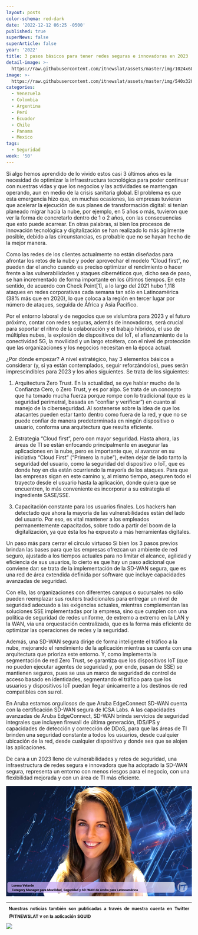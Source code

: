```yaml
---
layout: posts
color-schema: red-dark
date: '2022-12-12 06:25 -0500'
published: true
superNews: false
superArticle: false
year: '2022'
title: 3 pasos básicos para tener redes seguras e innovadoras en 2023
detail-image: >-
  https://raw.githubusercontent.com/itnewslat/assets/master/img/1024x680/Lorena-Velarde-g.jpg
image: >-
  https://raw.githubusercontent.com/itnewslat/assets/master/img/540x320/Lorena-Velarde-p.jpg
categories:
  - Venezuela
  - Colombia
  - Argentina
  - Perú
  - Ecuador
  - Chile
  - Panama
  - Mexico
tags:
  - Seguridad
week: '50'
---
```

Si algo hemos aprendido de lo vivido estos casi 3 últimos años es la necesidad de optimizar la infraestructura tecnológica para poder continuar con nuestras vidas y que los negocios y las actividades se mantengan operando, aun en medio de la crisis sanitaria global. El problema es que esta emergencia hizo que, en muchas ocasiones, las empresas tuvieran que acelerar la ejecución de sus planes de transformación digital: si tenían planeado migrar hacia la nube, por ejemplo, en 5 años o más, tuvieron que ver la forma de concretarlo dentro de 1 o 2 años, con las consecuencias que esto puede acarrear. En otras palabras, si bien los procesos de innovación tecnológica y digitalización se han realizado lo más ágilmente posible, debido a las circunstancias, es probable que no se hayan hecho de la mejor manera.
 
Como las redes de los clientes actualmente no están diseñadas para afrontar los retos de la nube y poder aprovechar el modelo “Cloud first”, no pueden dar el ancho cuando es preciso optimizar el rendimiento o hacer frente a las vulnerabilidades y ataques cibernéticos que, dicho sea de paso, se han incrementado de forma importante en los últimos tiempos. En este sentido, de acuerdo con Check Point[1], a lo largo del 2021 hubo 1,118 ataques en redes corporativas cada semana tan sólo en Latinoamérica (38% más que en 2020), lo que coloca a la región en tercer lugar por número de ataques, seguida de África y Asia Pacífico.
 
Por el entorno laboral y de negocios que se vislumbra para 2023 y el futuro próximo, contar con redes seguras, además de innovadoras, será crucial para soportar el ritmo de la colaboración y el trabajo híbridos, el uso de múltiples nubes, la explosión de dispositivos del IoT, el afianzamiento de la conectividad 5G, la movilidad y un largo etcétera, con el nivel de protección que las organizaciones y los negocios necesitan en la época actual.
 
¿Por dónde empezar?
A nivel estratégico, hay 3 elementos básicos a considerar (y, si ya están contemplados, seguir reforzándolos), pues serán imprescindibles para 2023 y los años siguientes. Se trata de los siguientes:
 
1. Arquitectura Zero Trust. En la actualidad, se oye hablar mucho de la Confianza Cero, o Zero Trust, y es por algo. Se trata de un concepto que ha tomado mucha fuerza porque rompe con lo tradicional (que es la seguridad perimetral, basada en “confiar y verificar”) en cuanto al manejo de la ciberseguridad. Al sostenerse sobre la idea de que los atacantes pueden estar tanto dentro como fuera de la red, y que no se puede confiar de manera predeterminada en ningún dispositivo o usuario, conforma una arquitectura que resulta eficiente.
 
2. Estrategia “Cloud first”, pero con mayor seguridad. Hasta ahora, las áreas de TI se están enfocando principalmente en asegurar las aplicaciones en la nube, pero es importante que, al avanzar en su iniciativa “Cloud First” (“Primero la nube”), eviten dejar de lado tanto la seguridad del usuario, como la seguridad del dispositivo o IoT, que es donde hoy en día están ocurriendo la mayoría de los ataques. Para que las empresas sigan en este camino y, al mismo tiempo, aseguren todo el trayecto desde el usuario hasta la aplicación, donde quiera que se encuentren, lo más conveniente es incorporar a su estrategia el ingrediente SASE/SSE.
 
3. Capacitación constante para los usuarios finales. Los hackers han detectado que ahora la mayoría de las vulnerabilidades están del lado del usuario. Por eso, es vital mantener a los empleados permanentemente capacitados, sobre todo a partir del boom de la digitalización, ya que ésta los ha expuesto a más herramientas digitales.
 
Un paso más para cerrar el círculo virtuoso
Si bien los 3 pasos previos brindan las bases para que las empresas ofrezcan un ambiente de red seguro, ajustado a los tiempos actuales para no limitar el alcance, agilidad y eficiencia de sus usuarios, lo cierto es que hay un paso adicional que conviene dar: se trata de la implementación de la SD-WAN segura, que es una red de área extendida definida por software que incluye capacidades avanzadas de seguridad.
 
Con ella, las organizaciones con diferentes campus o sucursales no sólo pueden reemplazar sus routers tradicionales para entregar un nivel de seguridad adecuado a las exigencias actuales, mientras complementan las soluciones SSE implementadas por la empresa, sino que cumplen con una política de seguridad de redes uniforme, de extremo a extremo en la LAN y la WAN, vía una orquestación centralizada, que es la forma más eficiente de optimizar las operaciones de redes y la seguridad.
 
Además, una SD-WAN segura dirige de forma inteligente el tráfico a la nube, mejorando el rendimiento de la aplicación mientras se cuenta con una arquitectura que prioriza este entorno. Y, como implementa la segmentación de red Zero Trust, se garantiza que los dispositivos IoT (que no pueden ejecutar agentes de seguridad y, por ende, pasan de SSE) se mantienen seguros, pues se usa un marco de seguridad de control de acceso basado en identidades, segmentando el tráfico para que los usuarios y dispositivos IoT puedan llegar únicamente a los destinos de red compatibles con su rol.
 
En Aruba estamos orgullosos de que Aruba EdgeConnect SD-WAN cuenta con la certificación SD-WAN segura de ICSA Labs. A las capacidades avanzadas de Aruba EdgeConnect, SD-WAN brinda servicios de seguridad integrales que incluyen firewall de última generación, IDS/IPS y capacidades de detección y corrección de DDoS, para que las áreas de TI brinden una seguridad constante a todos los usuarios, desde cualquier ubicación de la red, desde cualquier dispositivo y donde sea que se alojen las aplicaciones.
 
De cara a un 2023 lleno de vulnerabilidades y retos de seguridad, una infraestructura de redes segura e innovadora que ha adoptado la SD-WAN segura, representa un entorno con menos riesgos para el negocio, con una flexibilidad mejorada y con un área de TI más eficiente.

![](https://raw.githubusercontent.com/itnewslat/assets/master/img/540x320/Lorena-Velarde-p.jpg)

<table style="height: 42px;" width="569">
<tbody>
<tr>
<td style="text-align: justify;"><sub><strong>Nuestras noticias también son publicadas a través de nuestra cuenta en Twitter <a href="https://twitter.com/itnewslat?lang=es">@ITNEWSLAT</a> y en la aplicación <a href="https://squidapp.co/en/">SQUID</a></strong></sub></td>
</tr>
</tbody>
</table>

<img src="https://tracker.metricool.com/c3po.jpg?hash=56f88a41e39ab42c063cc51676587a04"/>